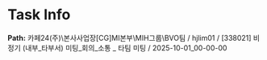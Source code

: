 # Task Info

**Path:** 카페24(주)\본사사업장\[CG]MI본부\MIH그룹\BVO팀 / hjlim01 / [338021] 비정기 (내부_타부서) 미팅_회의_소통 _ 타팀 미팅 / 2025-10-01_00-00-00

